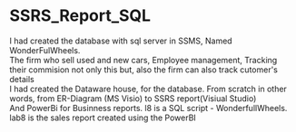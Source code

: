 # SSRS_Report_SQL
I had created the database with sql server in SSMS, Named WonderFulWheels.<br>
The firm who sell used and new cars, Employee management, Tracking their commision not only this but, also the firm can also track cutomer's details<br>
I had created the Dataware house, for the database.
From scratch in other words, from ER-Diagram (MS Visio) to SSRS report(Visiual Studio) <br>
And PowerBi for Businness reports.
l8 is a SQL script - WonderfullWheels.
lab8 is the sales report created using the PowerBI
